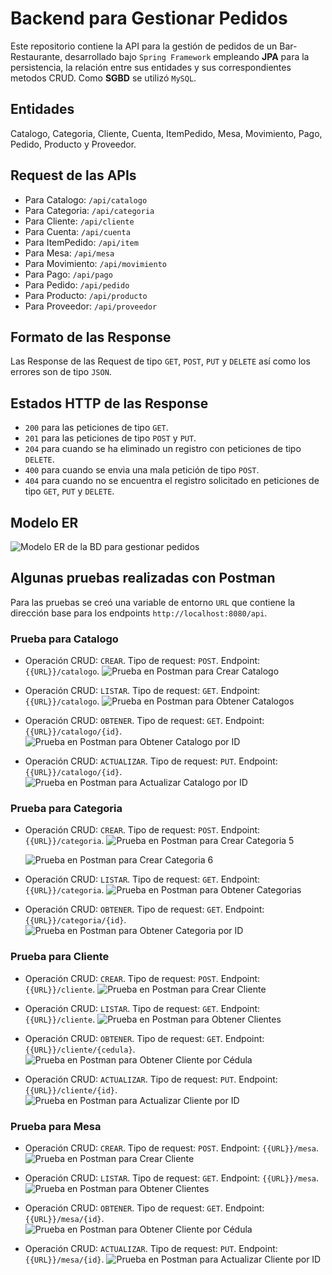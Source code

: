 # Backend para Gestionar Pedidos
Este repositorio contiene la API para la gestión de pedidos de un Bar-Restaurante, desarrollado bajo `Spring Framework` empleando **JPA** para la persistencia, la relación entre sus entidades y sus correspondientes metodos CRUD. Como **SGBD** se utilizó `MySQL`.

## Entidades
Catalogo, Categoria, Cliente, Cuenta, ItemPedido, Mesa, Movimiento, Pago, Pedido, Producto y Proveedor.

## Request de las APIs
* Para Catalogo: `/api/catalogo`
* Para Categoria: `/api/categoria`
* Para Cliente: `/api/cliente`
* Para Cuenta: `/api/cuenta`
* Para ItemPedido: `/api/item`
* Para Mesa: `/api/mesa`
* Para Movimiento: `/api/movimiento`
* Para Pago: `/api/pago`
* Para Pedido: `/api/pedido`
* Para Producto: `/api/producto`
* Para Proveedor: `/api/proveedor`

## Formato de las Response
Las Response de las Request de tipo `GET`, `POST`, `PUT` y `DELETE` así como los errores son de tipo `JSON`.

## Estados HTTP de las Response
* `200` para las peticiones de tipo `GET`.
* `201` para las peticiones de tipo `POST` y `PUT`.
* `204` para cuando se ha eliminado un registro con peticiones de tipo `DELETE`.
* `400` para cuando se envia una mala petición de tipo `POST`.
* `404` para cuando no se encuentra el registro solicitado en peticiones de tipo `GET`, `PUT` y `DELETE`.

## Modelo ER
![Modelo ER de la BD para gestionar pedidos](https://raw.githubusercontent.com/Yellaber/backend-pedido/main/src/main/resources/static/images/modelo-er-backend-pedido.png)

## Algunas pruebas realizadas con Postman
Para las pruebas se creó una variable de entorno `URL` que contiene la dirección base para los endpoints `http://localhost:8080/api`.

### Prueba para Catalogo
* Operación CRUD: `CREAR`. Tipo de request: `POST`. Endpoint: `{{URL}}/catalogo`.
  ![Prueba en Postman para Crear Catalogo](https://raw.githubusercontent.com/Yellaber/backend-pedido/main/src/main/resources/static/images/postman-crear-catalogo.png)
  
* Operación CRUD: `LISTAR`. Tipo de request: `GET`. Endpoint: `{{URL}}/catalogo`.
  ![Prueba en Postman para Obtener Catalogos](https://raw.githubusercontent.com/Yellaber/backend-pedido/main/src/main/resources/static/images/postman-obtener-catalogos.png)
  
* Operación CRUD: `OBTENER`. Tipo de request: `GET`. Endpoint: `{{URL}}/catalogo/{id}`.
  ![Prueba en Postman para Obtener Catalogo por ID](https://raw.githubusercontent.com/Yellaber/backend-pedido/main/src/main/resources/static/images/postman-obtener-catalogo-id.png)
  
* Operación CRUD: `ACTUALIZAR`. Tipo de request: `PUT`. Endpoint: `{{URL}}/catalogo/{id}`.
  ![Prueba en Postman para Actualizar Catalogo por ID](https://raw.githubusercontent.com/Yellaber/backend-pedido/main/src/main/resources/static/images/postman-actualizar-catalogo-id.png)

### Prueba para Categoria
* Operación CRUD: `CREAR`. Tipo de request: `POST`. Endpoint: `{{URL}}/categoria`.
  ![Prueba en Postman para Crear Categoria 5](https://raw.githubusercontent.com/Yellaber/backend-pedido/main/src/main/resources/static/images/postman-crear-categoria-1.png)

  ![Prueba en Postman para Crear Categoria 6](https://raw.githubusercontent.com/Yellaber/backend-pedido/main/src/main/resources/static/images/postman-crear-categoria-2.png)
  
* Operación CRUD: `LISTAR`. Tipo de request: `GET`. Endpoint: `{{URL}}/categoria`.
  ![Prueba en Postman para Obtener Categorias](https://raw.githubusercontent.com/Yellaber/backend-pedido/main/src/main/resources/static/images/postman-obtener-categorias.png)
  
* Operación CRUD: `OBTENER`. Tipo de request: `GET`. Endpoint: `{{URL}}/categoria/{id}`.
  ![Prueba en Postman para Obtener Categoria por ID](https://raw.githubusercontent.com/Yellaber/backend-pedido/main/src/main/resources/static/images/postman-obtener-categoria-id-1.png)

### Prueba para Cliente
* Operación CRUD: `CREAR`. Tipo de request: `POST`. Endpoint: `{{URL}}/cliente`.
  ![Prueba en Postman para Crear Cliente](https://raw.githubusercontent.com/Yellaber/backend-pedido/main/src/main/resources/static/images/postman-crear-cliente.png)
  
* Operación CRUD: `LISTAR`. Tipo de request: `GET`. Endpoint: `{{URL}}/cliente`.
  ![Prueba en Postman para Obtener Clientes](https://raw.githubusercontent.com/Yellaber/backend-pedido/main/src/main/resources/static/images/postman-obtener-clientes.png)
  
* Operación CRUD: `OBTENER`. Tipo de request: `GET`. Endpoint: `{{URL}}/cliente/{cedula}`.
  ![Prueba en Postman para Obtener Cliente por Cédula](https://raw.githubusercontent.com/Yellaber/backend-pedido/main/src/main/resources/static/images/postman-obtener-cliente-cedula.png)
  
* Operación CRUD: `ACTUALIZAR`. Tipo de request: `PUT`. Endpoint: `{{URL}}/cliente/{id}`.
  ![Prueba en Postman para Actualizar Cliente por ID](https://raw.githubusercontent.com/Yellaber/backend-pedido/main/src/main/resources/static/images/postman-actualizar-cliente-id.png)

### Prueba para Mesa
* Operación CRUD: `CREAR`. Tipo de request: `POST`. Endpoint: `{{URL}}/mesa`.
  ![Prueba en Postman para Crear Cliente](https://raw.githubusercontent.com/Yellaber/backend-pedido/main/src/main/resources/static/images/postman-crear-mesa.png)
  
* Operación CRUD: `LISTAR`. Tipo de request: `GET`. Endpoint: `{{URL}}/mesa`.
  ![Prueba en Postman para Obtener Clientes](https://raw.githubusercontent.com/Yellaber/backend-pedido/main/src/main/resources/static/images/postman-obtener-mesas.png)
  
* Operación CRUD: `OBTENER`. Tipo de request: `GET`. Endpoint: `{{URL}}/mesa/{id}`.
  ![Prueba en Postman para Obtener Cliente por Cédula](https://raw.githubusercontent.com/Yellaber/backend-pedido/main/src/main/resources/static/images/postman-obtener-mesa-id.png)
  
* Operación CRUD: `ACTUALIZAR`. Tipo de request: `PUT`. Endpoint: `{{URL}}/mesa/{id}`.
  ![Prueba en Postman para Actualizar Cliente por ID](https://raw.githubusercontent.com/Yellaber/backend-pedido/main/src/main/resources/static/images/postman-actualizar-mesa-id.png)
